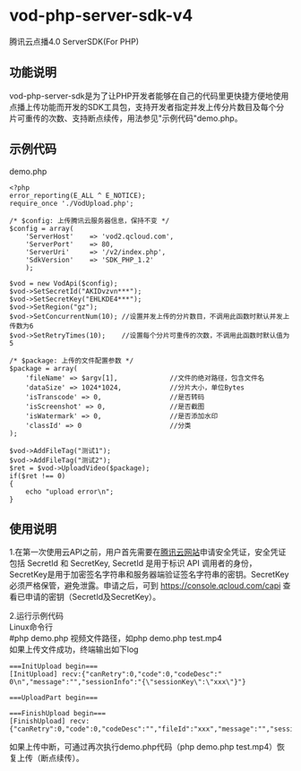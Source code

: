# vod-php-server-sdk-v4
腾讯云点播4.0 ServerSDK(For PHP)

## 功能说明
vod-php-server-sdk是为了让PHP开发者能够在自己的代码里更快捷方便地使用点播上传功能而开发的SDK工具包，支持开发者指定并发上传分片数目及每个分片可重传的次数、支持断点续传，用法参见"示例代码"demo.php。

## 示例代码
demo.php
```
<?php
error_reporting(E_ALL ^ E_NOTICE);
require_once './VodUpload.php';

/* $config: 上传腾讯云服务器信息，保持不变 */
$config = array(
    'ServerHost'    => 'vod2.qcloud.com',
    'ServerPort'    => 80, 
    'ServerUri'     => '/v2/index.php',
    'SdkVersion'    => 'SDK_PHP_1.2'
    );  

$vod = new VodApi($config);
$vod->SetSecretId("AKIDvzvn***");
$vod->SetSecretKey("EHLKDE4***");
$vod->SetRegion("gz");
$vod->SetConcurrentNum(10); //设置并发上传的分片数目，不调用此函数时默认并发上传数为6
$vod->SetRetryTimes(10);    //设置每个分片可重传的次数，不调用此函数时默认值为5

/* $package: 上传的文件配置参数 */
$package = array(
    'fileName' => $argv[1],             //文件的绝对路径，包含文件名
    'dataSize' => 1024*1024,            //分片大小，单位Bytes
    'isTranscode' => 0,                 //是否转码
    'isScreenshot' => 0,                //是否截图
    'isWatermark' => 0,                 //是否添加水印
	'classId' => 0						//分类
);

$vod->AddFileTag("测试1");
$vod->AddFileTag("测试2");
$ret = $vod->UploadVideo($package);
if($ret !== 0)
{
    echo "upload error\n";
}
```

## 使用说明
1.在第一次使用云API之前，用户首先需要在[腾讯云网站](https://www.qcloud.com/document/product/266/1969#1.-.E7.94.B3.E8.AF.B7.E5.AE.89.E5.85.A8.E5.87.AD.E8.AF.81)申请安全凭证，安全凭证包括 SecretId 和 SecretKey, SecretId 是用于标识 API 调用者的身份，SecretKey是用于加密签名字符串和服务器端验证签名字符串的密钥。SecretKey 必须严格保管，避免泄露。申请之后，可到 https://console.qcloud.com/capi 查看已申请的密钥（SecretId及SecretKey）。

2.运行示例代码  
Linux命令行  
\#php demo.php 视频文件路径，如php demo.php test.mp4  
如果上传文件成功，终端输出如下log  
```
===InitUpload begin===
[InitUpload] recv:{"canRetry":0,"code":0,"codeDesc":" 0\n","message":"","sessionInfo":"{\"sessionKey\":\"xxx\"}"}

===UploadPart begin===

===FinishUpload begin===
[FinishUpload] recv:{"canRetry":0,"code":0,"codeDesc":"","fileId":"xxx","message":"","sessionInfo":"","url":"http:\/\/xxx.vod2.myqcloud.com\/vodxxx\/xxx\/f0.mp4"}
```
如果上传中断，可通过再次执行demo.php代码（php demo.php test.mp4）恢复上传（断点续传）。
